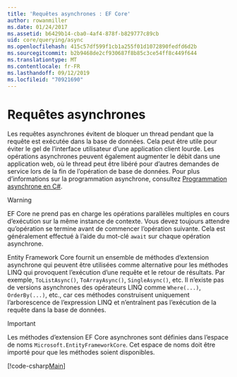 ```yaml
---
title: 'Requêtes asynchrones : EF Core'
author: rowanmiller
ms.date: 01/24/2017
ms.assetid: b6429b14-cba0-4af4-878f-b829777c89cb
uid: core/querying/async
ms.openlocfilehash: 415c57df599f1cb1a255f01d1072890fedfd6d2b
ms.sourcegitcommit: b2b9468de2cf930687f8b85c3ce54ff8c449f644
ms.translationtype: MT
ms.contentlocale: fr-FR
ms.lasthandoff: 09/12/2019
ms.locfileid: "70921690"
---
```

# <a name="asynchronous-queries"></a>Requêtes asynchrones

Les requêtes asynchrones évitent de bloquer un thread pendant que la requête est exécutée dans la base de données. Cela peut être utile pour éviter le gel de l’interface utilisateur d’une application client lourde. Les opérations asynchrones peuvent également augmenter le débit dans une application web, où le thread peut être libéré pour d’autres demandes de service lors de la fin de l’opération de base de données. Pour plus d’informations sur la programmation asynchrone, consultez [Programmation asynchrone en C#](https://docs.microsoft.com/dotnet/csharp/async).

> [!WARNING]  
> EF Core ne prend pas en charge les opérations parallèles multiples en cours d’exécution sur la même instance de contexte. Vous devez toujours attendre qu’opération se termine avant de commencer l’opération suivante. Cela est généralement effectué à l’aide du mot-clé `await` sur chaque opération asynchrone.

Entity Framework Core fournit un ensemble de méthodes d’extension asynchrone qui peuvent être utilisées comme alternative pour les méthodes LINQ qui provoquent l’exécution d’une requête et le retour de résultats. Par exemple, `ToListAsync()`, `ToArrayAsync()`, `SingleAsync()`, etc. Il n’existe pas de versions asynchrones des opérateurs LINQ comme `Where(...)`, `OrderBy(...)`, etc., car ces méthodes construisent uniquement l’arborescence de l’expression LINQ et n’entraînent pas l’exécution de la requête dans la base de données.

> [!IMPORTANT]  
> Les méthodes d’extension EF Core asynchrones sont définies dans l’espace de noms `Microsoft.EntityFrameworkCore`. Cet espace de noms doit être importé pour que les méthodes soient disponibles.

[!code-csharp[Main](../../../samples/core/Querying/Async/Sample.cs#Sample)]
